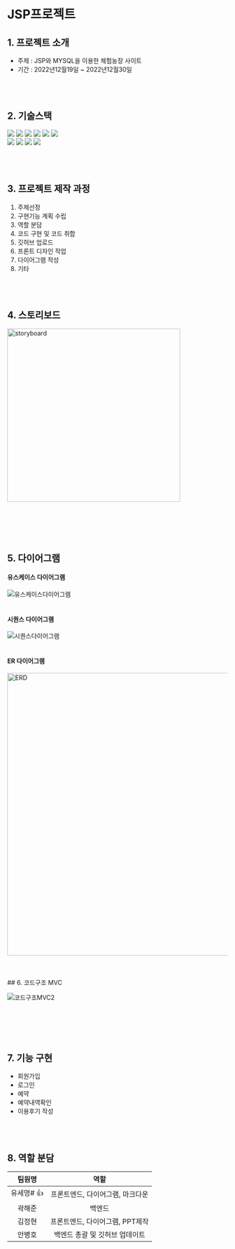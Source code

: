 # JSP프로젝트
## 1. 프로젝트 소개
* 주제 : JSP와 MYSQL을 이용한 체험농장 사이트 
* 기간 : 2022년12월19일 ~ 2022년12월30일
<br><br>
<br><br>
## 2. 기술스택
<img src="https://img.shields.io/badge/Eclipse IDE-2C2255?style=for-the-badge&logo=Eclipse IDE&logoColor=white"> <img src="https://img.shields.io/badge/HTML5-E34F26?style=for-the-badge&logo=HTML5&logoColor=white"> <img src="https://img.shields.io/badge/CSS3-1572B6?style=for-the-badge&logo=CSS3&logoColor=white"> <img src="https://camo.githubusercontent.com/a0f9c9f1295e65f8c081e5e6073840e309726163c310542f8c0acb5aa60ba5ad/68747470733a2f2f696d672e736869656c64732e696f2f62616467652f4a4156412d3030373339363f7374796c653d666f722d7468652d6261646765266c6f676f3d6a617661266c6f676f436f6c6f723d7768697465"> <img src="https://img.shields.io/badge/Apache Tomcat-F8DC75?style=for-the-badge&logo=Apache Tomcat&logoColor=black"> <img src="https://img.shields.io/badge/Amazon AWS-232F3E?style=for-the-badge&logo=Amazon AWS&logoColor=white"><br> <img src="https://img.shields.io/badge/Git-F05032?style=for-the-badge&logo=Git&logoColor=white"> <img src="https://img.shields.io/badge/GitHub-181717?style=for-the-badge&logo=GitHub&logoColor=white"> <img src="https://img.shields.io/badge/Notion-2C2255?style=for-the-badge&logo=Notion&logoColor=white"> <img src="https://img.shields.io/badge/MYSQL-2C2255?style=for-the-badge&logo=MYSQL&logoColor=white">
<br><br>
<br><br>
## 3. 프로젝트 제작 과정
1. 주제선정
2. 구현기능 계획 수립
3. 역할 분담
4. 코드 구현 및 코드 취합
5. 깃허브 업로드
6. 프론트 디자인 작업
7. 다이어그램 작성
8. 기타 
<br><br>
<br><br>
## 4. 스토리보드
<img width="395" alt="storyboard" src="https://user-images.githubusercontent.com/117965336/209775111-f78b859a-082d-4c3d-beed-fe16e0895fb5.png">

<br><br>
<br><br>
## 5. 다이어그램
#### 유스케이스 다이어그램

![유스케이스다이어그램](https://user-images.githubusercontent.com/117965336/209775210-56c1afcd-2d7b-48df-b77b-a5800ce6e540.gif)
<br>
<br>
#### 시퀀스 다이어그램

![시퀀스다이어그램](https://user-images.githubusercontent.com/117965336/209775265-d49054cd-8109-4a2e-956e-4ff4c15e4d3e.jpg)
<br>
<br>
#### ER 다이어그램

<img width="644" alt="ERD" src="https://user-images.githubusercontent.com/117965336/209775308-09a08904-c2b1-4039-b470-6375e17dbeee.png">
<br><br>
<br><br>
## 6. 코드구조 MVC

![코드구조MVC2](https://user-images.githubusercontent.com/117965336/209775927-c01b6454-d53d-4355-8ee5-60064b27d64c.gif)


<br><br>
<br><br>
## 7. 기능 구현
* 회원가입
* 로그인
* 예약
* 예약내역확인
* 이용후기 작성
<br><br>
<br><br>
## 8. 역할 분담
|팀원명|역할
|:---:|:---:
|유세영# :+1:|프론트엔드, 다이어그램, 마크다운
|곽해준|백엔드 
|김정현|프론트엔드, 다이어그램, PPT제작
|안병호|백엔드 총괄 및 깃허브 업데이트

